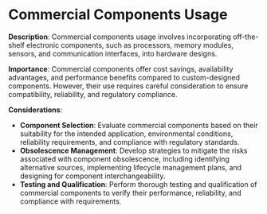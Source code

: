 # Commercial Components Usage

**Description**: Commercial components usage involves incorporating off-the-shelf electronic components, such as processors, memory modules, sensors, and communication interfaces, into hardware designs.

**Importance**: Commercial components offer cost savings, availability advantages, and performance benefits compared to custom-designed components. However, their use requires careful consideration to ensure compatibility, reliability, and regulatory compliance.

**Considerations**:
- **Component Selection**: Evaluate commercial components based on their suitability for the intended application, environmental conditions, reliability requirements, and compliance with regulatory standards.
- **Obsolescence Management**: Develop strategies to mitigate the risks associated with component obsolescence, including identifying alternative sources, implementing lifecycle management plans, and designing for component interchangeability.
- **Testing and Qualification**: Perform thorough testing and qualification of commercial components to verify their performance, reliability, and compliance with requirements.

